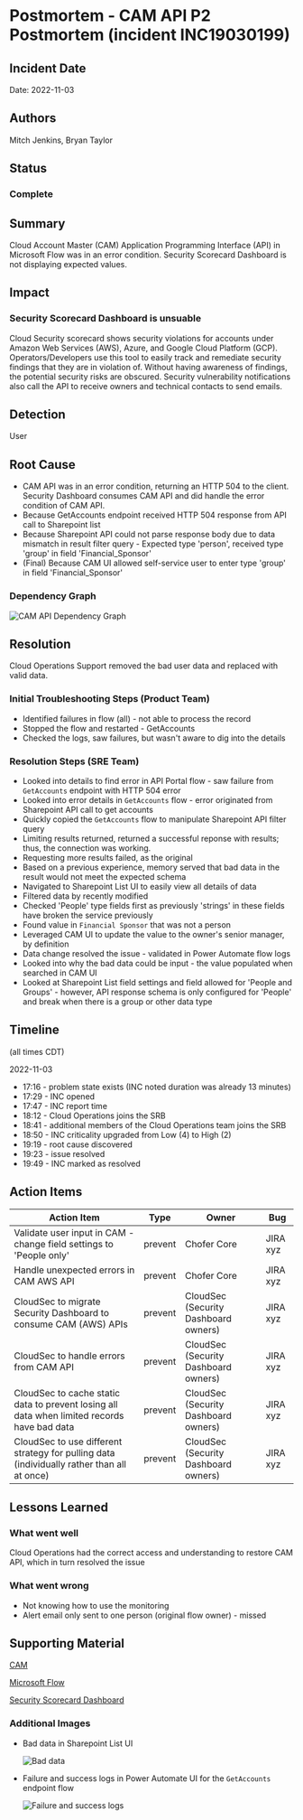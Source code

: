 # Postmortem - CAM API P2 Postmortem (incident INC19030199)

## Incident Date

Date: 2022-11-03

## Authors

Mitch Jenkins, Bryan Taylor

## Status

### Complete

## Summary

Cloud Account Master (CAM) Application Programming Interface (API) in Microsoft Flow was in an error condition. Security Scorecard Dashboard is not displaying expected values.

## Impact

### Security Scorecard Dashboard is unsuable

Cloud Security scorecard shows security violations for accounts under Amazon Web Services (AWS), Azure, and Google Cloud Platform (GCP). Operators/Developers use this tool to easily track and remediate security findings that they are in violation of. Without having awareness of findings, the potential security risks are obscured. Security vulnerability notifications also call the API to receive owners and technical contacts to send emails.

## Detection

User

## Root Cause

* CAM API was in an error condition, returning an HTTP 504 to the client. Security Dashboard consumes CAM API and did handle the error condition of CAM API.
* Because GetAccounts endpoint received HTTP 504 response from API call to Sharepoint list
* Because Sharepoint API could not parse response body due to data mismatch in result filter query - Expected type 'person', received type 'group' in field 'Financial_Sponsor'
* (Final) Because CAM UI allowed self-service user to enter type 'group' in field 'Financial_Sponsor'

### Dependency Graph

![CAM API Dependency Graph](https://cdn.cloud.toyota.com/images/postmortems/11_03_22-cam-api/cam-api-dependency-graph.PNG)

## Resolution

Cloud Operations Support removed the bad user data and replaced with valid data.

### Initial Troubleshooting Steps (Product Team)

* Identified failures in flow (all) - not able to process the record
* Stopped the flow and restarted - GetAccounts
* Checked the logs, saw failures, but wasn't aware to dig into the details

### Resolution Steps (SRE Team)

* Looked into details to find error in API Portal flow - saw failure from `GetAccounts` endpoint with HTTP 504 error
* Looked into error details in `GetAccounts` flow - error originated from Sharepoint API call to get accounts
* Quickly copied the `GetAccounts` flow to manipulate Sharepoint API filter query
* Limiting results returned, returned a successful reponse with results; thus, the connection was working.
* Requesting more results failed, as the original
* Based on a previous experience, memory served that bad data in the result would not meet the expected schema
* Navigated to Sharepoint List UI to easily view all details of data
* Filtered data by recently modified
* Checked 'People' type fields first as previously 'strings' in these fields have broken the service previously
* Found value in `Financial Sponsor` that was not a person
* Leveraged CAM UI to update the value to the owner's senior manager, by definition
* Data change resolved the issue - validated in Power Automate flow logs
* Looked into why the bad data could be input - the value populated when searched in CAM UI
* Looked at Sharepoint List field settings and field allowed for 'People and Groups' - however, API response schema is only configured for 'People' and break when there is a group or other data type

## Timeline

(all times CDT)

2022-11-03

- 17:16 - problem state exists (INC noted duration was already 13 minutes)
- 17:29 - INC opened
- 17:47 - INC report time
- 18:12 - Cloud Operations joins the SRB
- 18:41 - additional members of the Cloud Operations team joins the SRB
- 18:50 - INC criticality upgraded from Low (4) to High (2)
- 19:19 - root cause discovered
- 19:23 - issue resolved
- 19:49 - INC marked as resolved

## Action Items

Action Item   |Type   | Owner |	Bug    
---           | ---   | ---   | ---
Validate user input in CAM - change field settings to 'People only' | prevent | Chofer Core | JIRA xyz
Handle unexpected errors in CAM AWS API | prevent | Chofer Core | JIRA xyz
CloudSec to migrate Security Dashboard to consume CAM (AWS) APIs | prevent | CloudSec (Security Dashboard owners) | JIRA xyz
CloudSec to handle errors from CAM API | prevent | CloudSec (Security Dashboard owners) | JIRA xyz
CloudSec to cache static data to prevent losing all data when limited records have bad data | prevent | CloudSec (Security Dashboard owners) | JIRA xyz
CloudSec to use different strategy for pulling data (individually rather than all at once) | prevent | CloudSec (Security Dashboard owners) | JIRA xyz

## Lessons Learned

### What went well

Cloud Operations had the correct access and understanding to restore CAM API, which in turn resolved the issue

### What went wrong

* Not knowing how to use the monitoring
* Alert email only sent to one person (original flow owner) - missed

## Supporting Material

[CAM](https://apps.powerapps.com/play/79f38383-ad07-46c3-9c48-2ccf98f130bf?tenantId=8c642d1d-d709-47b0-ab10-080af10798fb)

[Microsoft Flow](https://make.powerapps.com/environments/Default-8c642d1d-d709-47b0-ab10-080af10798fb/logicflows?utm_source=office&utm_medium=app_launcher&utm_campaign=office_referrals)

[Security Scorecard Dashboard](https://app.powerbi.com/groups/me/apps/ebf0ed65-fdee-458e-b0c9-a4f851919f5b/reports/a2a3147c-7701-4275-bfda-c2997d75fa93/ReportSectioncf9a186011285d70414d)

### Additional Images

* Bad data in Sharepoint List UI

    ![Bad data](https://cdn.cloud.toyota.com/images/postmortems/11_03_22-cam-api/bad-data.png)

* Failure and success logs in Power Automate UI for the `GetAccounts` endpoint flow

    ![Failure and success logs](https://cdn.cloud.toyota.com/images/postmortems/11_03_22-cam-api/failure-and-success-logs.png)
